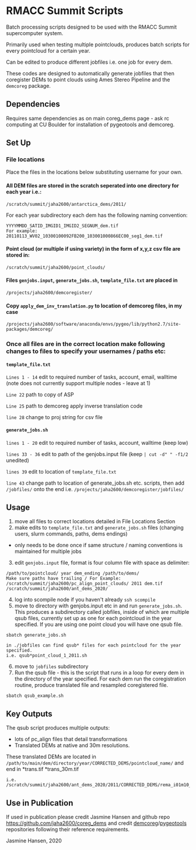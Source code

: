 # RMACC Summit Scripts

Batch processing scripts designed to be used with the RMACC Summit supercomputer system.

Primarily used when testing multiple pointclouds, produces batch scripts for every pointcloud for a certain year.

Can be edited to produce different jobfiles i.e. one job for every dem.

These codes are designed to automatically generate jobfiles that then coregister DEMs to point clouds using Ames Stereo Pipeline and the `demcoreg` package.

## Dependencies
Requires same dependencies as on main coreg_dems page - ask rc computing at CU Boulder for installation of pygeotools and demcoreg. 
## Set Up
### File locations
Place the files in the locations below substituting username for your own.

#### All DEM files are stored in the scratch seperated into one directory for each year i.e.:
```
/scratch/summit/jaha2600/antarctica_dems/2011/
``` 
For each year subdirectory each dem has the following naming convention:
```
YYYYMMDD_SATID_IMGID1_IMGID2_SEGNUM_dem.tif
For example:
20110113_WV02_10300100092FB200_103001000866EC00_seg1_dem.tif
```

#### Point cloud (or multiple if using variety) in the form of x,y,z csv file are stored in:
```
/scratch/summit/jaha2600/point_clouds/
```
#### Files `genjobs.input`, `generate_jobs.sh`, `template_file.txt` are placed in
```
/projects/jaha2600/demcoregister/
```

#### Copy `apply_dem_inv_translation.py` to location of demcoreg files, in my case
```
/projects/jaha2600/software/anaconda/envs/pygeo/lib/python2.7/site-packages/demcoreg/
```
### Once all files are in the correct location make following changes to files to specify your usernames / paths etc:
#### `template_file.txt`
`Lines 1 - 14` edit to required number of tasks, account, email, walltime (note does not currently support multiple nodes - leave at 1)

`Line 22` path to copy of ASP

`Line 25` path to demcoreg apply inverse translation code

`line 28` change to proj string for csv file


#### `generate_jobs.sh`
`lines 1 - 20` edit to required number of tasks, account, walltime (keep low)

`lines 33 - 36` edit to path of the genjobs.input file (keep `| cut -d" " -f1/2` unedited)

`lines 39` edit to location of `template_file.txt`

`line 43` change path to location of generate_jobs.sh etc. scripts, then add `/jobfiles/` onto the end i.e. `/projects/jaha2600/demcoregister/jobfiles/`


## Usage
1. move all files to correct locations detailed in File Locations Section
2. make edits to `template_file.txt` and `generate_jobs.sh` files (changing users, slurm commands, paths, dems endings)
- only needs to be done once if same structure / naming conventions is maintained for multiple jobs
3. edit `genjobs.input` file, format is four column file with space as delimiter:
```
/path/to/pointcloud/ year dem_ending /path/to/dems/
Make sure paths have trailing / For Example:
/scratch/summit/jaha2600/pc_align_point_clouds/ 2011 dem.tif /scratch/summit/jaha2600/ant_dems_2020/
```
4. log into scompile node if you haven't already `ssh scompile`
5. move to directory with genjobs.input etc in and run `generate_jobs.sh`. This produces a subdirectory called jobfiles, inside of which are multiple qsub files, currently set up as one for each pointcloud in the year specified. If you are using one point cloud you will have one qsub file.
```
sbatch generate_jobs.sh

in ./jobfiles can find qsub* files for each pointcloud for the year specified.
i.e. qsub*point_cloud_1_2011.sh
```
6. move to `jobfiles` subdirectory 
7. Run the qsub file - this is the script that runs in a loop for every dem in the directory of the year specified. For each dem run the coregistration routine, produce translated file and resampled coregistered file. 
```
sbatch qsub_example.sh
```

## Key Outputs
The qsub script produces multiple outputs:
- lots of pc_align files that detail transformations
- Translated DEMs at native and 30m resolutions.

These translated DEMs are located in `/path/to/main/dem/directory/year/CORRECTED_DEMS/pointcloud_name/` and end in *trans.tif *trans_30m.tif
```
i.e. /scratch/summit/jaha2600/ant_dems_2020/2011/CORRECTED_DEMS/rema_i01m10_all/
```

## Use in Publication
If used in publication please credit Jasmine Hansen and github repo https://github.com/jaha2600/coreg_dems 
and credit [demcoreg](https://github.com/dshean/demcoreg)/[pygeotools](https://github.com/dshean/pygeotools) repositories following their reference requirements.

Jasmine Hansen, 2020
